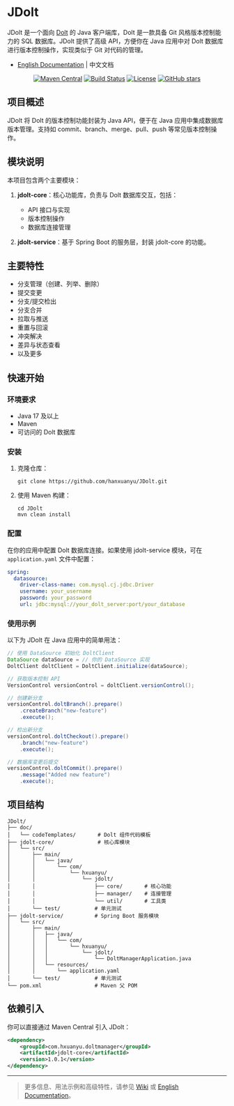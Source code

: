 # JDolt

JDolt 是一个面向 [Dolt](https://www.dolthub.com/) 的 Java 客户端库，Dolt 是一款具备 Git 风格版本控制能力的 SQL 数据库。JDolt 提供了高级 API，方便你在 Java 应用中对 Dolt 数据库进行版本控制操作，实现类似于 Git 对代码的管理。

- [English Documentation](./README.md) | 中文文档

<p align="center">
  <a href="https://search.maven.org/artifact/com.hxuanyu.doltmanager/jdolt-core"><img src="https://img.shields.io/maven-central/v/com.hxuanyu.doltmanager/jdolt-core.svg?label=Maven%20Central" alt="Maven Central"></a>
  <a href="https://github.com/hanxuanyu/JDolt/actions/workflows/maven.yml"><img src="https://github.com/hanxuanyu/JDolt/actions/workflows/maven.yml/badge.svg" alt="Build Status"></a>
  <a href="https://github.com/hanxuanyu/JDolt/blob/master/LICENSE"><img src="https://img.shields.io/github/license/hanxuanyu/JDolt.svg" alt="License"></a>
  <a href="https://github.com/hanxuanyu/JDolt/stargazers"><img src="https://img.shields.io/github/stars/hanxuanyu/JDolt?style=social" alt="GitHub stars"></a>
</p>


## 项目概述

JDolt 将 Dolt 的版本控制功能封装为 Java API，便于在 Java 应用中集成数据库版本管理。支持如 commit、branch、merge、pull、push 等常见版本控制操作。

## 模块说明

本项目包含两个主要模块：

1. **jdolt-core**：核心功能库，负责与 Dolt 数据库交互，包括：
   - API 接口与实现
   - 版本控制操作
   - 数据库连接管理

2. **jdolt-service**：基于 Spring Boot 的服务层，封装 jdolt-core 的功能。

## 主要特性

- 分支管理（创建、列举、删除）
- 提交变更
- 分支/提交检出
- 分支合并
- 拉取与推送
- 重置与回滚
- 冲突解决
- 差异与状态查看
- 以及更多

## 快速开始

### 环境要求

- Java 17 及以上
- Maven
- 可访问的 Dolt 数据库

### 安装

1. 克隆仓库：
   ```
   git clone https://github.com/hanxuanyu/JDolt.git
   ```

2. 使用 Maven 构建：
   ```
   cd JDolt
   mvn clean install
   ```

### 配置

在你的应用中配置 Dolt 数据库连接。如果使用 jdolt-service 模块，可在 `application.yaml` 文件中配置：

```yaml
spring:
  datasource:
    driver-class-name: com.mysql.cj.jdbc.Driver
    username: your_username
    password: your_password
    url: jdbc:mysql://your_dolt_server:port/your_database
```

### 使用示例

以下为 JDolt 在 Java 应用中的简单用法：

```java
// 使用 DataSource 初始化 DoltClient
DataSource dataSource = // 你的 DataSource 实现
DoltClient doltClient = DoltClient.initialize(dataSource);

// 获取版本控制 API
VersionControl versionControl = doltClient.versionControl();

// 创建新分支
versionControl.doltBranch().prepare()
    .createBranch("new-feature")
    .execute();

// 检出新分支
versionControl.doltCheckout().prepare()
    .branch("new-feature")
    .execute();

// 数据库变更后提交
versionControl.doltCommit().prepare()
    .message("Added new feature")
    .execute();
```

## 项目结构

```
JDolt/
├── doc/
│   └── codeTemplates/       # Dolt 组件代码模板
├── jdolt-core/              # 核心库模块
│   └── src/
│       ├── main/
│       │   └── java/
│       │       └── com/
│       │           └── hxuanyu/
│       │               └── jdolt/
│       │                   ├── core/       # 核心功能
│       │                   ├── manager/    # 连接管理
│       │                   └── util/       # 工具类
│       └── test/           # 单元测试
├── jdolt-service/          # Spring Boot 服务模块
│   └── src/
│       ├── main/
│       │   ├── java/
│       │   │   └── com/
│       │   │       └── hxuanyu/
│       │   │           └── jdolt/
│       │   │               └── DoltManagerApplication.java
│       │   └── resources/
│       │       └── application.yaml
│       └── test/           # 单元测试
└── pom.xml                 # Maven 父 POM
```

## 依赖引入

你可以直接通过 Maven Central 引入 JDolt：

```xml
<dependency>
    <groupId>com.hxuanyu.doltmanager</groupId>
    <artifactId>jdolt-core</artifactId>
    <version>1.0.1</version>
</dependency>
```



---

> 更多信息、用法示例和高级特性，请参见 [Wiki](https://github.com/hanxuanyu/JDolt/wiki) 或 [English Documentation](./README.md)。
